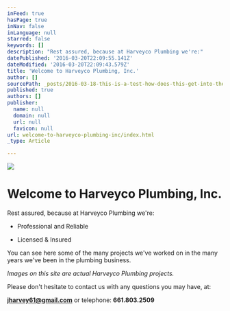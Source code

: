 ```yaml
---
inFeed: true
hasPage: true
inNav: false
inLanguage: null
starred: false
keywords: []
description: "Rest assured, because at Harveyco Plumbing we're:"
datePublished: '2016-03-20T22:09:55.141Z'
dateModified: '2016-03-20T22:09:43.579Z'
title: 'Welcome to Harveyco Plumbing, Inc.'
author: []
sourcePath: _posts/2016-03-18-this-is-a-test-how-does-this-get-into-the-site-ive-alread.md
published: true
authors: []
publisher:
  name: null
  domain: null
  url: null
  favicon: null
url: welcome-to-harveyco-plumbing-inc/index.html
_type: Article

---
```

![](https://the-grid-user-content.s3-us-west-2.amazonaws.com/5acd413b-03ff-4bff-8970-139c2c0ef8c1.jpg)

# Welcome to Harveyco Plumbing, Inc.

Rest assured, because at Harveyco Plumbing we're:

* Professional and Reliable

* Licensed & Insured 

You can see here some of the many projects we've worked
on in the many years we've been in the plumbing business.

_Images on this site are actual Harveyco Plumbing
projects._

Please don't hesitate to contact us with any questions
you may have, at:

**[jharvey61@gmail.com][0]** or telephone: **661.803.2509**

[0]: mailto:jharvey61@gmail.com